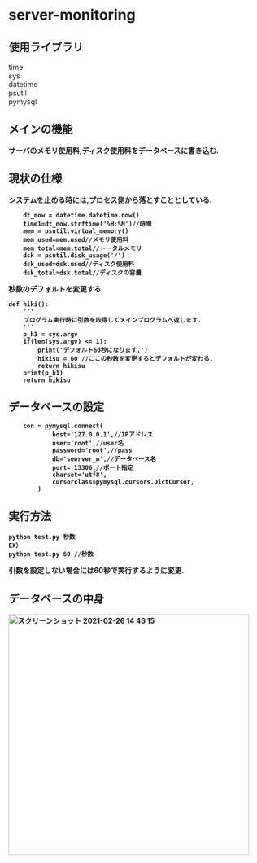 # server-monitoring
## 使用ライブラリ

time<br>
sys<br>
datetime<br>
psutil<br>
pymysql<br>

## メインの機能
<b>サーバのメモリ使用料,ディスク使用料をデータベースに書き込む.

## 現状の仕様
システムを止める時には,プロセス側から落とすこととしている.
```
    dt_now = datetime.datetime.now()
    time1=dt_now.strftime('%H:%M')//時間
    mem = psutil.virtual_memory()
    mem_used=mem.used//メモリ使用料
    mem_total=mem.total//トータルメモリ
    dsk = psutil.disk_usage('/')
    dsk_used=dsk.used//ディスク使用料
    dsk_total=dsk.total//ディスクの容量
```
秒数のデフォルトを変更する.

```
def hiki():
    '''
    プログラム実行時に引数を取得してメインプログラムへ返します.
    '''
    p_h1 = sys.argv
    if(len(sys.argv) <= 1):
        print('デフォルト60秒になります.')
        hikisu = 60 //ここの秒数を変更するとデフォルトが変わる.
        return hikisu
    print(p_h1)
    return hikisu
```
## データベースの設定
```
    con = pymysql.connect(
            host='127.0.0.1',//IPアドレス
            user='root',//user名
            password='root',//pass
            db='seerver_m',//データベース名
            port= 13306,//ポート指定
            charset='utf8',
            cursorclass=pymysql.cursors.DictCursor,
        )
```
## 実行方法
```
python test.py 秒数
EX）
python test.py 60 //秒数
```
引数を設定しない場合には60秒で実行するように変更.

## データベースの中身
<img width="473" alt="スクリーンショット 2021-02-26 14 46 15" src="https://user-images.githubusercontent.com/45090872/109260502-90a6f400-7841-11eb-95a4-1d360900015a.png">

